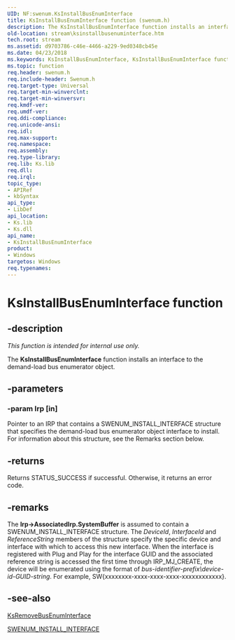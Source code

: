 ```yaml
---
UID: NF:swenum.KsInstallBusEnumInterface
title: KsInstallBusEnumInterface function (swenum.h)
description: The KsInstallBusEnumInterface function installs an interface to the demand-load bus enumerator object.
old-location: stream\ksinstallbusenuminterface.htm
tech.root: stream
ms.assetid: d9703786-c46e-4466-a229-9ed0348cb45e
ms.date: 04/23/2018
ms.keywords: KsInstallBusEnumInterface, KsInstallBusEnumInterface function [Streaming Media Devices], ksfunc_6c26cb96-610b-4030-9f9b-ef878fdfe086.xml, stream.ksinstallbusenuminterface, swenum/KsInstallBusEnumInterface
ms.topic: function
req.header: swenum.h
req.include-header: Swenum.h
req.target-type: Universal
req.target-min-winverclnt: 
req.target-min-winversvr: 
req.kmdf-ver: 
req.umdf-ver: 
req.ddi-compliance: 
req.unicode-ansi: 
req.idl: 
req.max-support: 
req.namespace: 
req.assembly: 
req.type-library: 
req.lib: Ks.lib
req.dll: 
req.irql: 
topic_type:
- APIRef
- kbSyntax
api_type:
- LibDef
api_location:
- Ks.lib
- Ks.dll
api_name:
- KsInstallBusEnumInterface
product:
- Windows
targetos: Windows
req.typenames: 
---
```


# KsInstallBusEnumInterface function


## -description


<i>This function is intended for internal use only.</i>

The <b>KsInstallBusEnumInterface</b> function installs an interface to the demand-load bus enumerator object. 


## -parameters




### -param Irp [in]

Pointer to an IRP that contains a SWENUM_INSTALL_INTERFACE structure that specifies the demand-load bus enumerator object interface to install. For information about this structure, see the Remarks section below.


## -returns



Returns STATUS_SUCCESS if successful. Otherwise, it returns an error code.




## -remarks



The <b>Irp->AssociatedIrp.SystemBuffer</b> is assumed to contain a SWENUM_INSTALL_INTERFACE structure. The <i>DeviceId</i>, <i>InterfaceId</i> and <i>ReferenceString</i> members of the structure specify the specific device and interface with which to access this new interface. When the interface is registered with Plug and Play for the interface GUID and the associated reference string is accessed the first time through IRP_MJ_CREATE, the device will be enumerated using the format of <i>bus-identifier-prefix\device-id-GUID-string</i>. For example, SW\{xxxxxxxx-xxxx-xxxx-xxxx-xxxxxxxxxxxx}.




## -see-also




<a href="https://docs.microsoft.com/windows-hardware/drivers/ddi/content/swenum/nf-swenum-ksremovebusenuminterface">KsRemoveBusEnumInterface</a>



<a href="https://docs.microsoft.com/windows-hardware/drivers/ddi/content/swenum/ns-swenum-_swenum_install_interface">SWENUM_INSTALL_INTERFACE</a>
 

 

